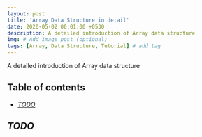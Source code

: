 ```yaml
---
layout: post
title: 'Array Data Structure in detail'
date: 2020-05-02 00:01:00 +0530
description: A detailed introduction of Array data structure
img: # Add image post (optional)
tags: [Array, Data Structure, Tutorial] # add tag
---
```


A detailed introduction of Array data structure


## Table of contents

- [_TODO_](#introduction)

<a name="introduction"></a>

## _TODO_
